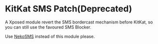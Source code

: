 # KitKat SMS Patch(Deprecated)
A Xposed module revert the SMS bordercast mechanism before KitKat, so you can still use the favoured SMS Blocker.

Use [NekoSMS](http://repo.xposed.info/module/com.crossbowffs.nekosms) instead of this module please.
